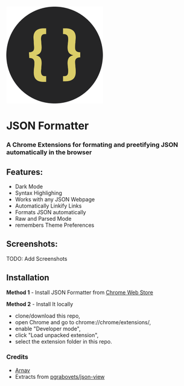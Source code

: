 ![JSON Formatter](https://github.com/arnav-kr/json-formatter/blob/main/extension/images/icons/icon_round_256.png?raw=true)

# JSON Formatter

### A Chrome Extensions for formating and preetifying JSON automatically in the browser

## Features:
* Dark Mode
* Syntax Highlighing
* Works with any JSON Webpage
* Automatically Linkify Links
* Formats JSON automatically
* Raw and Parsed Mode
* remembers Theme Preferences

## Screenshots:

TODO: Add Screenshots

## Installation

**Method 1** - Install JSON Formatter from [Chrome Web Store]()

**Method 2** - Install It locally
* clone/download this repo,
* open Chrome and go to chrome://chrome/extensions/,
* enable "Developer mode",
* click "Load unpacked extension",
* select the extension folder in this repo.

### Credits

* [Arnav](https://githb.com/arnav-kr)
* Extracts from [pgrabovets/json-view](https://github.com/pgrabovets/json-view)
